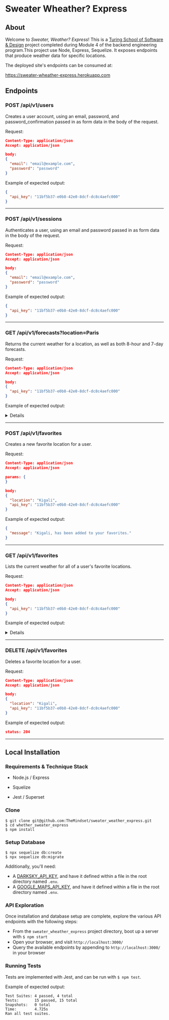 # Sweater Wheather? Express

## About

Welcome to _Sweater, Weather? Express_! This is a [Turing School of Software & Design](https://turing.io/) project completed during Module 4 of the backend engineering program.This project use Node, Express, Sequelize.  It exposes endpoints that produce weather data for specific locations.

The deployed site's endpoints can be consumed at:

https://sweater-wheather-express.herokuapp.com


## Endpoints

### POST /api/v1/users

Creates a user account, using an email, password, and password_confirmation passed in as form data in the body of the request.

Request:

```json
Content-Type: application/json
Accept: application/json

body:
{
  "email": "email@example.com",
  "password": "password"
}
```

Example of expected output:

```json
{
  "api_key": "11bf5b37-e0b8-42e0-8dcf-dc8c4aefc000"
}
```
---

### POST /api/v1/sessions

Authenticates a user, using an email and password passed in as form data in the body of the request.

Request:

```json
Content-Type: application/json
Accept: application/json

body:
{
  "email": "email@example.com",
  "password": "password"
}
```

Example of expected output:

```json
{
  "api_key": "11bf5b37-e0b8-42e0-8dcf-dc8c4aefc000"
}
```

---

### GET /api/v1/forecasts?location=Paris

Returns the current weather for a location, as well as both 8-hour and 7-day forecasts.

Request:

```json
Content-Type: application/json
Accept: application/json

body:
{
  "api_key": "11bf5b37-e0b8-42e0-8dcf-dc8c4aefc000"
}
```

Example of expected output:

<details>

```json
{
    "data": {
        "location": "Paris",
        "currently": {
            "time": 1576614962,
            "summary": "Overcast",
            "icon": "cloudy",
            "precipIntensity": 0.0026,
            "precipProbability": 0.29,
            "precipType": "rain",
            "temperature": 48.78,
            "apparentTemperature": 46,
            "dewPoint": 44.43,
            "humidity": 0.85,
            "pressure": 1009.1,
            "windSpeed": 6.19,
            "windGust": 13.07,
            "windBearing": 233,
            "cloudCover": 0.99,
            "uvIndex": 0,
            "visibility": 10,
            "ozone": 349.6
        },
        "hourly": [
            {
                "time": 1576612800,
                "summary": "Overcast",
                "icon": "cloudy",
                "precipIntensity": 0.003,
                "precipProbability": 0.34,
                "precipType": "rain",
                "temperature": 49.46,
                "apparentTemperature": 46.89,
                "dewPoint": 44.56,
                "humidity": 0.83,
                "pressure": 1008.5,
                "windSpeed": 6.25,
                "windGust": 13.14,
                "windBearing": 225,
                "cloudCover": 0.98,
                "uvIndex": 0,
                "visibility": 10,
                "ozone": 351.9
            }
        ],
        "daily": [
            {
                "time": 1576537200,
                "summary": "Light rain starting in the afternoon.",
                "icon": "rain",
                "sunriseTime": 1576568400,
                "sunsetTime": 1576598160,
                "moonPhase": 0.7,
                "precipIntensity": 0.0035,
                "precipIntensityMax": 0.0252,
                "precipIntensityMaxTime": 1576599000,
                "precipProbability": 0.81,
                "precipType": "rain",
                "temperatureHigh": 59.38,
                "temperatureHighTime": 1576588740,
                "temperatureLow": 42.15,
                "temperatureLowTime": 1576652400,
                "apparentTemperatureHigh": 58.88,
                "apparentTemperatureHighTime": 1576588740,
                "apparentTemperatureLow": 40.35,
                "apparentTemperatureLowTime": 1576652400,
                "dewPoint": 45.75,
                "humidity": 0.79,
                "pressure": 1002.6,
                "windSpeed": 7.85,
                "windGust": 33.91,
                "windGustTime": 1576571040,
                "windBearing": 201,
                "cloudCover": 0.98,
                "uvIndex": 1,
                "uvIndexTime": 1576583280,
                "visibility": 10,
                "ozone": 329.6,
                "temperatureMin": 46.49,
                "temperatureMinTime": 1576623600,
                "temperatureMax": 59.38,
                "temperatureMaxTime": 1576588740,
                "apparentTemperatureMin": 44.43,
                "apparentTemperatureMinTime": 1576623600,
                "apparentTemperatureMax": 58.88,
                "apparentTemperatureMaxTime": 1576588740
            }
        ]
    }
}
```
</details>

---

### POST /api/v1/favorites

Creates a new favorite location for a user.

Request:

```json
Content-Type: application/json
Accept: application/json

params: {
}

body:
{
  "location": "Kigali",
  "api_key": "11bf5b37-e0b8-42e0-8dcf-dc8c4aefc000"
}
```

Example of expected output:

```json
{
  "message": "Kigali, has been added to your favorites."
}
```
---

### GET /api/v1/favorites

Lists the current weather for all of a user's favorite locations.

Request:

```json
Content-Type: application/json
Accept: application/json

body:
{
  "api_key": "11bf5b37-e0b8-42e0-8dcf-dc8c4aefc000"
}
```

Example of expected output:

<details>

```json
{
    "data": [
        {
            "location": "Nairobi",
            "currently": {
                "time": 1576652455,
                "summary": "Mostly Cloudy",
                "icon": "partly-cloudy-day",
                "precipIntensity": 0.001,
                "precipProbability": 0.07,
                "precipType": "rain",
                "temperature": 69.36,
                "apparentTemperature": 69.66,
                "dewPoint": 62.22,
                "humidity": 0.78,
                "pressure": 1015.4,
                "windSpeed": 9.99,
                "windGust": 17.73,
                "windBearing": 50,
                "cloudCover": 0.79,
                "uvIndex": 6,
                "visibility": 10,
                "ozone": 244.1
            }
        },
        {
            "location": "Kigali",
            "currently": {
                "time": 1576652455,
                "summary": "Partly Cloudy",
                "icon": "partly-cloudy-day",
                "precipIntensity": 0,
                "precipProbability": 0,
                "temperature": 71.68,
                "apparentTemperature": 72.17,
                "dewPoint": 64.1,
                "humidity": 0.77,
                "pressure": 1014.6,
                "windSpeed": 1.59,
                "windGust": 4.28,
                "windBearing": 6,
                "cloudCover": 0.41,
                "uvIndex": 5,
                "visibility": 10,
                "ozone": 245.9
            }
        }
    ]
}
```
</details>

---

### DELETE /api/v1/favorites

Deletes a favorite location for a user.

Request:

```json
Content-Type: application/json
Accept: application/json

body:
{
  "location": "Kigali",
  "api_key": "11bf5b37-e0b8-42e0-8dcf-dc8c4aefc000"
}
```

Example of expected output:

```json
status: 204
```

---

## Local Installation

### Requirements & Technique Stack

* Node.js / Express

* Squelize

* Jest / Superset

### Clone

```
$ git clone git@github.com:TheMindset/sweater_weather_express.git
$ cd whether_sweater_express
$ npm install
```

### Setup Database

```
$ npx sequelize db:create
$ npx sequelize db:migrate
```

Additionally, you'll need:
* A [DARKSKY_API_KEY](https://darksky.net/dev/), and have it defined within a file in the root directory named `.env`.
* A [GOOGLE_MAPS_API_KEY](https://developers.google.com/maps/documentation/embed/get-api-key/), and have it defined within a file in the root directory named `.env`.

### API Exploration

Once installation and database setup are complete, explore the various API endpoints with the following steps:
* From the `sweater_wheather_express` project directory, boot up a server with `$ npm start`
* Open your browser, and visit `http://localhost:3000/`
* Query the available endpoints by appending to `http://localhost:3000/` in your browser

### Running Tests

Tests are implemented with Jest, and can be run with `$ npm test`.

Example of expected output:
```
Test Suites: 4 passed, 4 total
Tests:       15 passed, 15 total
Snapshots:   0 total
Time:        4.725s
Ran all test suites.
```
